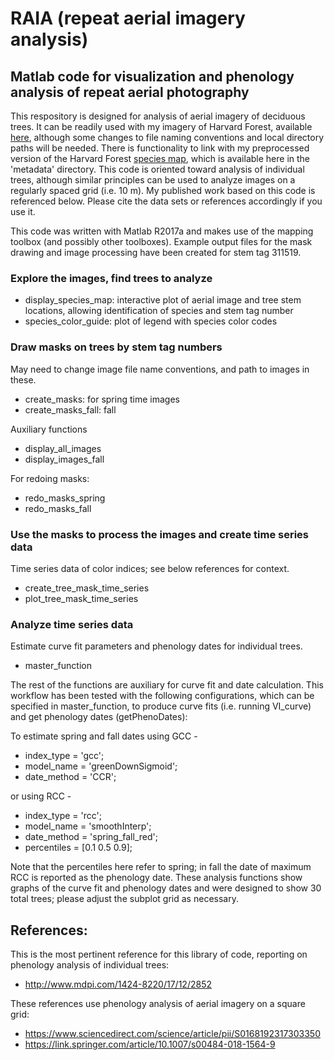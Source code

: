 # RAIA (repeat aerial imagery analysis)

## Matlab code for visualization and phenology analysis of repeat aerial photography

This respository is designed for analysis of aerial imagery of deciduous trees. It can be readily used with my imagery of Harvard Forest, available [here](http://harvardforest.fas.harvard.edu:8080/exist/apps/datasets/showData.html?id=hf294), although some changes to file naming conventions and local directory paths will be needed. There is functionality to link with my preprocessed version of the Harvard Forest [species map](http://harvardforest.fas.harvard.edu:8080/exist/apps/datasets/showData.html?id=hf253), which is available here in the 'metadata' directory. This code is oriented toward analysis of individual trees, although similar principles can be used to analyze images on a regularly spaced grid (i.e. 10 m). My published work based on this code is referenced below. Please cite the data sets or references accordingly if you use it.

This code was written with Matlab R2017a and makes use of the mapping toolbox (and possibly other toolboxes). Example output files for the mask drawing and image processing have been created for stem tag 311519.

### Explore the images, find trees to analyze
- display_species_map: interactive plot of aerial image and tree stem locations, allowing identification of species and stem tag number
- species_color_guide: plot of legend with species color codes

### Draw masks on trees by stem tag numbers
May need to change image file name conventions, and path to images in these.
- create_masks: for spring time images
- create_masks_fall: fall

Auxiliary functions
- display_all_images
- display_images_fall

For redoing masks:
- redo_masks_spring
- redo_masks_fall

### Use the masks to process the images and create time series data
Time series data of color indices; see below references for context.
- create_tree_mask_time_series
- plot_tree_mask_time_series

### Analyze time series data
Estimate curve fit parameters and phenology dates for individual trees.
- master_function

The rest of the functions are auxiliary for curve fit and date calculation. This workflow has been tested with the following configurations, which can be specified in master_function, to produce curve fits (i.e. running VI_curve) and get phenology dates (getPhenoDates):

To estimate spring and fall dates using GCC -
- index_type = 'gcc';
- model_name = 'greenDownSigmoid';
- date_method = 'CCR';

or using RCC -
- index_type = 'rcc';
- model_name = 'smoothInterp';
- date_method = 'spring_fall_red'; 
- percentiles = [0.1 0.5 0.9];

Note that the percentiles here refer to spring; in fall the date of maximum RCC is reported as the phenology date. These analysis functions show graphs of the curve fit and phenology dates and were designed to show 30 total trees; please adjust the subplot grid as necessary.

## References:
This is the most pertinent reference for this library of code, reporting on phenology analysis of individual trees:
- http://www.mdpi.com/1424-8220/17/12/2852

These references use phenology analysis of aerial imagery on a square grid:
- https://www.sciencedirect.com/science/article/pii/S0168192317303350
- https://link.springer.com/article/10.1007/s00484-018-1564-9